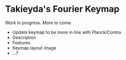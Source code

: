 # Takieyda's Fourier Keymap

Work in progress. More to come.

- Update keymap to be more in line with Planck/Contra
- Description
- Features
- Keymap layout image
- ...?